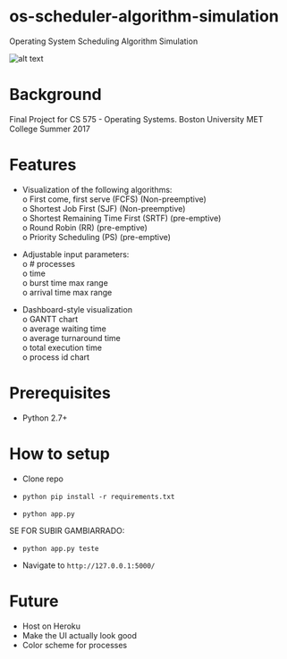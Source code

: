 # os-scheduler-algorithm-simulation
Operating System Scheduling Algorithm Simulation

![alt text](http://i.imgur.com/2mPGAy5.gif)

# Background
Final Project for CS 575 - Operating Systems. Boston University MET College Summer 2017

# Features
- Visualization	of	the following	algorithms:  
o First	come,	first	serve (FCFS) (Non-preemptive)  
o Shortest	Job	First (SJF) (Non-preemptive)  
o Shortest	Remaining	Time	First	(SRTF) (pre-emptive)  
o Round	Robin (RR) (pre-emptive)  
o Priority	Scheduling (PS) (pre-emptive)  

- Adjustable	input	parameters:  
o #	processes  
o time  
o burst time max range  
o arrival time max range  

- Dashboard-style	visualization  
o GANTT	chart  
o average	waiting	time  
o average	turnaround time  
o total	execution	time  
o process id chart  

# Prerequisites
- Python 2.7+  

# How to setup
- Clone repo

- `python pip install -r requirements.txt`

- `python app.py`

SE FOR SUBIR GAMBIARRADO:
- `python app.py teste`

- Navigate to `http://127.0.0.1:5000/`

# Future
- Host on Heroku  
- Make the UI actually look good  
- Color scheme for processes  
